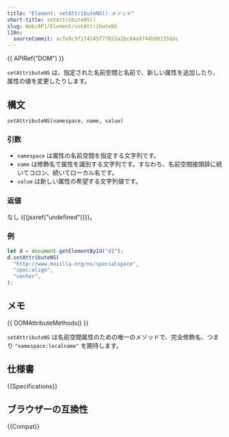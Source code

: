 ```yaml
---
title: "Element: setAttributeNS() メソッド"
short-title: setAttributeNS()
slug: Web/API/Element/setAttributeNS
l10n:
  sourceCommit: acfe8c9f1f4145f77653a2bc64a9744b001358dc
---
```


{{ APIRef("DOM") }}

`setAttributeNS` は、指定された名前空間と名前で、新しい属性を追加したり、属性の値を変更したりします。

## 構文

```js-nolint
setAttributeNS(namespace, name, value)
```

### 引数

- `namespace` は属性の名前空間を指定する文字列です。
- `name` は修飾名で属性を識別する文字列です。すなわち、名前空間接頭辞に続いてコロン、続いてローカル名です。
- `value` は新しい属性の希望する文字列値です。

### 返値

なし ({{jsxref("undefined")}})。

### 例

```js
let d = document.getElementById("d1");
d.setAttributeNS(
  "http://www.mozilla.org/ns/specialspace",
  "spec:align",
  "center",
);
```

## メモ

{{ DOMAttributeMethods() }}

`setAttributeNS` は名前空間属性のための唯一のメソッドで、完全修飾名、つまり `"namespace:localname"` を期待します。

## 仕様書

{{Specifications}}

## ブラウザーの互換性

{{Compat}}
